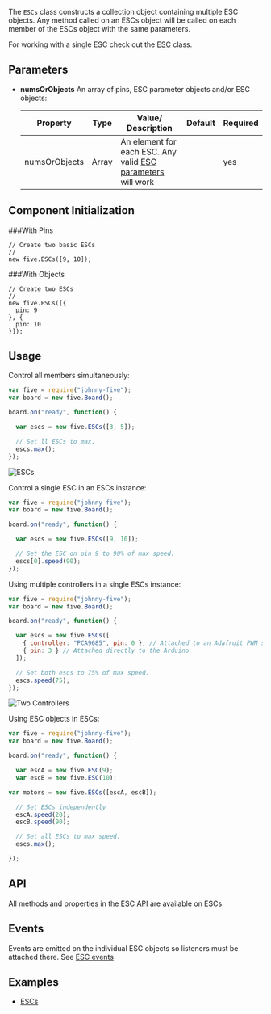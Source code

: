 The `ESCs` class constructs a collection object containing multiple ESC objects. Any method called on an ESCs object will be called on each member of the ESCs object with the same parameters.

For working with a single ESC check out the [ESC](esc) class.

## Parameters

- **numsOrObjects** An array of pins, ESC parameter objects and/or ESC objects:
  <span class="abbreviate-table">
  
  | Property | Type           | Value/ Description                     | Default | Required |
  |----------|----------------|-----------------------|---------------------------------|----------|
  | numsOrObjects       | Array | An element for each ESC. Any valid [ESC parameters](https://github.com/rwaldron/johnny-five/wiki/ESC#parameters) will work  |  | yes       |
  </span>

## Component Initialization

###With Pins
````
// Create two basic ESCs
//
new five.ESCs([9, 10]);
````

###With Objects
````
// Create two ESCs
//
new five.ESCs([{
  pin: 9
}, {
  pin: 10
}]);
````


## Usage

Control all members simultaneously:
```js
var five = require("johnny-five");
var board = new five.Board();

board.on("ready", function() {

  var escs = new five.ESCs([3, 5]);

  // Set ll ESCs to max.
  escs.max();
});
```

![ESCs](https://github.com/rwaldron/johnny-five/raw/master/docs/breadboard/escs.png)

Control a single ESC in an ESCs instance:
```js
var five = require("johnny-five");
var board = new five.Board();

board.on("ready", function() {

  var escs = new five.ESCs([9, 10]);

  // Set the ESC on pin 9 to 90% of max speed.
  escs[0].speed(90);
});
```

Using multiple controllers in a single ESCs instance:
```js
var five = require("johnny-five");
var board = new five.Board();

board.on("ready", function() {

  var escs = new five.ESCs([
    { controller: "PCA9685", pin: 0 }, // Attached to an Adafruit PWM shield
    { pin: 3 } // Attached directly to the Arduino
  ]);

  // Set both escs to 75% of max speed.
  escs.speed(75);
});
```

![Two Controllers](https://github.com/rwaldron/johnny-five/raw/master/docs/breadboard/escs-2-controllers.png)

Using ESC objects in ESCs:
```js
var five = require("johnny-five");
var board = new five.Board();

board.on("ready", function() {

  var escA = new five.ESC(9);
  var escB = new five.ESC(10);

var motors = new five.ESCs([escA, escB]);

  // Set ESCs independently
  escA.speed(20);
  escB.speed(90);

  // Set all ESCs to max speed.
  escs.max();

});
```

## API

All methods and properties in the [ESC API](https://github.com/rwaldron/johnny-five/wiki/ESC#api) are available on ESCs

## Events

Events are emitted on the individual ESC objects so listeners must be attached there. See [ESC events](https://github.com/rwaldron/johnny-five/wiki/ESC#events)

<!--remove-start-->

## Examples

- [ESCs](http://johnny-five.io/examples/esc-array)

<!--remove-end-->